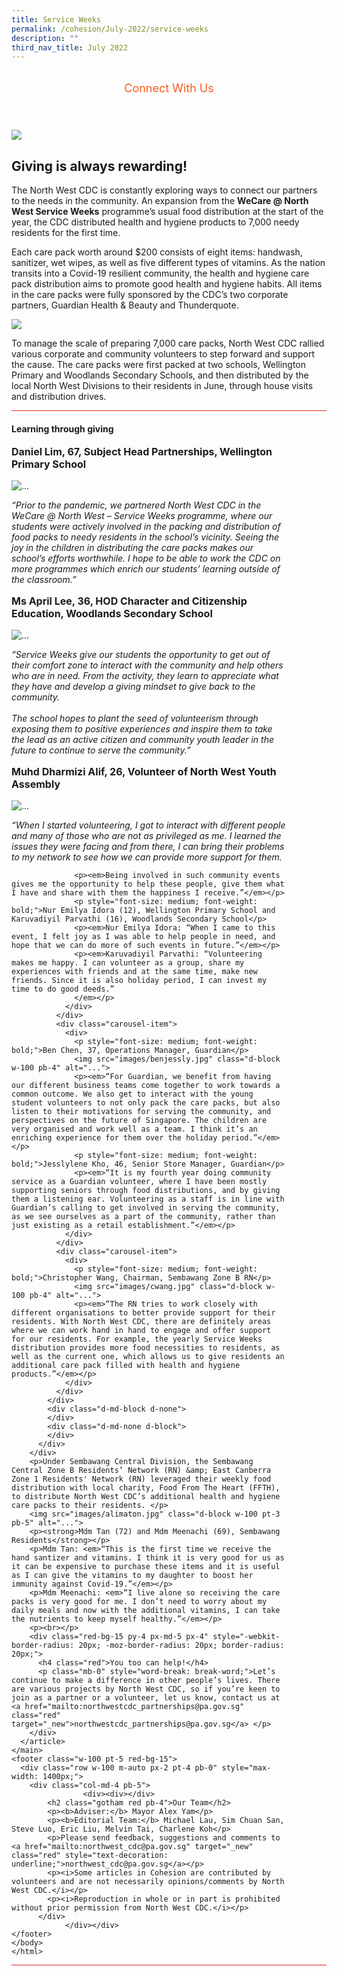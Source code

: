 ```yaml
---
title: Service Weeks
permalink: /cohesion/July-2022/service-weeks
description: ""
third_nav_title: July 2022
---
```

<html>
<body>
    <header>
        <div class="col-12 d-md-none d-sm-none d-block mx-auto text-center">
            <p class="p-0 m-0" style="font-size: xx-large; color: #fb5c1f;"><span style="font-size: large;">Connect With Us</span> 
            <a href="https://www.facebook.com/nwcdc/" target="_new" style="font-size: xx-large; color: #fb5c1f;"><i class="fab fa-facebook-square px-1"></i></a>
            <a href="https://www.instagram.com/northwestcdc" target="_new" style="font-size: xx-large; color: #fb5c1f;"><i class="fab fa-instagram-square px-1"></i></a>
            <a href="https://t.me/northwestcdc" target="_new" style="font-size: xx-large; color: #fb5c1f;"><i class="fab fa-telegram pl-1"></i></a></p>
        </div>
    </div></header>
    <main>
      <div class="row w-100 m-0 p-0">
        <img src="images/service-weeks_kv.jpg" class="w-100 img-responsive img-fluid mx-auto">
      </div>
      <article class="mx-auto px-md-4 px-3 py-5" style="max-width: 1000px;">
    <h1 class="gotham text-center pb-4 red">Giving is always rewarding!</h1>
        <p>The North West CDC is constantly exploring ways to connect our partners to the needs in the community. An expansion from the <strong>WeCare @ North West Service Weeks</strong> programme’s usual food distribution at the start of the year, the CDC distributed health and hygiene products to 7,000 needy residents for the first time.</p>  
        <p>Each care pack worth around $200 consists of eight items: handwash, sanitizer, wet wipes, as well as five different types of vitamins. As the nation transits into a Covid-19 resilient community, the health and hygiene care pack distribution aims to promote good health and hygiene habits. All items in the care packs were fully sponsored by the CDC’s two corporate partners, Guardian Health &amp; Beauty and Thunderquote. </p>
        <p class="text-center py-4">
          <img src="images/bagpack.gif" class="w-100 img-responsive img-fluid mx-auto" style="max-width: 750px;">
        </p>
        <p>To manage the scale of preparing 7,000 care packs, North West CDC rallied various corporate and community volunteers to step forward and support the cause. The care packs were first packed at two schools, Wellington Primary and Woodlands Secondary Schools, and then distributed by the local North West Divisions to their residents in June, through house visits and distribution drives.</p>
       <div class="pt-4 pb-5 px-md-4 px-3 my-5" style="border-top: thin solid #e02b2b; border-bottom: thin solid #e02b2b;">
          <div id="carouselExampleControls" class="carousel slide m-auto" data-ride="carousel" data-touch="true" style="max-width: 87%;">
            <h4 class="py-4" style="font-weight: bold;">Learning through giving</h4>
            <div class="carousel-inner">
              <div class="carousel-item active">
                <div>
                  <p style="font-size: medium; font-weight: bold;">Daniel Lim, 67, Subject Head Partnerships, Wellington Primary School</p>
                  <img src="images/service-weeks_05.jpg" class="d-block w-100 pb-4" alt="...">
                  <p><em>“Prior to the pandemic, we partnered North West CDC in the WeCare @ North West – Service Weeks programme, where our students were actively involved in the packing and distribution of food packs to needy residents in the school’s vicinity. Seeing the joy in the children in distributing the care packs makes our school’s efforts worthwhile. I hope to be able to work the CDC on more programmes which enrich our students’ learning outside of the classroom.”</em></p>
                </div>
              </div>
              <div class="carousel-item">
                <div>
                  <p style="font-size: medium; font-weight: bold;">Ms April Lee, 36, HOD Character and Citizenship Education, Woodlands Secondary School</p>
                  <img src="images/service-weeks_lee.jpg" class="d-block w-100 pb-4" alt="...">
                  <p><em>“Service Weeks give our students the opportunity to get out of their comfort zone to interact with the community and help others who are in need. From the activity, they learn to appreciate what they have and develop a giving mindset to give back to the community.<br><br>   
                  The school hopes to plant the seed of volunteerism through exposing them to positive experiences and inspire them to take the lead as an active citizen and community youth leader in the future to continue to serve the community.”</em></p>
                </div>
              </div>
              <div class="carousel-item">
                <div>
                  <p style="font-size: medium; font-weight: bold;">Muhd Dharmizi Alif, 26, Volunteer of North West Youth Assembly</p>
                  <img src="images/muhd.jpg" class="d-block w-100 pb-4" alt="...">
                  <p><em>“When I started volunteering, I got to interact with different people and many of those who are not as privileged as me. I learned the issues they were facing and from there, I can bring their problems to my network to see how we can provide more support for them.</em></p> 

                  <p><em>Being involved in such community events gives me the opportunity to help these people, give them what I have and share with them the happiness I receive.”</em></p>
                  <p style="font-size: medium; font-weight: bold;">Nur Emilya Idora (12), Wellington Primary School and Karuvadiyil Parvathi (16), Woodlands Secondary School</p>
                  <p><em>Nur Emilya Idora: “When I came to this event, I felt joy as I was able to help people in need, and hope that we can do more of such events in future.”</em></p>
                  <p><em>Karuvadiyil Parvathi: “Volunteering makes me happy. I can volunteer as a group, share my experiences with friends and at the same time, make new friends. Since it is also holiday period, I can invest my time to do good deeds.”
                  </em></p>
                </div>
              </div>
              <div class="carousel-item">
                <div>
                  <p style="font-size: medium; font-weight: bold;">Ben Chen, 37, Operations Manager, Guardian</p>
                  <img src="images/benjessly.jpg" class="d-block w-100 pb-4" alt="...">
                  <p><em>“For Guardian, we benefit from having our different business teams come together to work towards a common outcome. We also get to interact with the young student volunteers to not only pack the care packs, but also listen to their motivations for serving the community, and perspectives on the future of Singapore. The children are very organised and work well as a team. I think it’s an enriching experience for them over the holiday period.”</em></p>
                  <p style="font-size: medium; font-weight: bold;">Jesslylene Kho, 46, Senior Store Manager, Guardian</p>
                  <p><em>“It is my fourth year doing community service as a Guardian volunteer, where I have been mostly supporting seniors through food distributions, and by giving them a listening ear. Volunteering as a staff is in line with Guardian’s calling to get involved in serving the community, as we see ourselves as a part of the community, rather than just existing as a retail establishment.”</em></p>
                </div>
              </div>
              <div class="carousel-item">
                <div>
                  <p style="font-size: medium; font-weight: bold;">Christopher Wang, Chairman, Sembawang Zone B RN</p>
                  <img src="images/cwang.jpg" class="d-block w-100 pb-4" alt="...">
                  <p><em>“The RN tries to work closely with different organisations to better provide support for their residents. With North West CDC, there are definitely areas where we can work hand in hand to engage and offer support for our residents. For example, the yearly Service Weeks distribution provides more food necessities to residents, as well as the current one, which allows us to give residents an additional care pack filled with health and hygiene products.”</em></p>
                </div>
              </div>
            </div>
            <div class="d-md-block d-none">
            </div>
            <div class="d-md-none d-block">
            </div>
          </div>
        </div>
        <p>Under Sembawang Central Division, the Sembawang Central Zone B Residents’ Network (RN) &amp; East Canberra Zone 1 Residents' Network (RN) leveraged their weekly food distribution with local charity, Food From The Heart (FFTH), to distribute North West CDC’s additional health and hygiene care packs to their residents. </p>
        <img src="images/alimaton.jpg" class="d-block w-100 pt-3 pb-5" alt="...">
        <p><strong>Mdm Tan (72) and Mdm Meenachi (69), Sembawang Residents</strong></p>
        <p>Mdm Tan: <em>“This is the first time we receive the hand santizer and vitamins. I think it is very good for us as it can be expensive to purchase these items and it is useful as I can give the vitamins to my daughter to boost her immunity against Covid-19.”</em></p> 
        <p>Mdm Meenachi: <em>“I live alone so receiving the care packs is very good for me. I don’t need to worry about my daily meals and now with the additional vitamins, I can take the nutrients to keep myself healthy.”</em></p>
        <p><br></p>
        <div class="red-bg-15 py-4 px-md-5 px-4" style="-webkit-border-radius: 20px; -moz-border-radius: 20px; border-radius: 20px;">
          <h4 class="red">You too can help!</h4>
          <p class="mb-0" style="word-break: break-word;">Let’s continue to make a difference in other people’s lives. There are various projects by North West CDC, so if you’re keen to join as a partner or a volunteer, let us know, contact us at <a href="mailto:northwestcdc_partnerships@pa.gov.sg" class="red" target="_new">northwestcdc_partnerships@pa.gov.sg</a> </p>
        </div>
      </article>
	</main>
    <footer class="w-100 pt-5 red-bg-15">
      <div class="row w-100 m-auto px-2 pt-4 pb-0" style="max-width: 1400px;">
        <div class="col-md-4 pb-5">
					<div><div></div>						
            <h2 class="gotham red pb-4">Our Team</h2>
            <p><b>Adviser:</b> Mayor Alex Yam</p>
            <p><b>Editorial Team:</b> Michael Lau, Sim Chuan San, Steve Luo, Eric Liu, Melvin Tai, Charlene Koh</p>
            <p>Please send feedback, suggestions and comments to <a href="mailto:northwest_cdc@pa.gov.sg" target="_new" class="red" style="text-decoration: underline;">northwest_cdc@pa.gov.sg</a></p>
            <p><i>Some articles in Cohesion are contributed by volunteers and are not necessarily opinions/comments by North West CDC.</i></p>
            <p><i>Reproduction in whole or in part is prohibited without prior permission from North West CDC.</i></p>
          </div>
				</div></div>
    </footer>
    </body>
	</html>